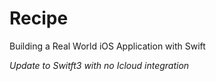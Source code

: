 # Recipe
Building a Real World iOS Application with Swift  

_Update to Switft3 with no Icloud integration_
